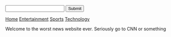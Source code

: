 <html>
<head>
    <title>
        //index.md
        News App
    </Title>
    <link rel="stylesheet" type = "text/css" href = "../static/css/stylesheet.css">
</head>
<body>
    <form class = "search" action = "">
        <input class = "input" type = "text" />
        <input type = "submit" />
    </form>
    <div class="topnav">
      <a class="active" href="">Home</a>
      <a href="entertainment">Entertainment</a>
      <a href="sports">Sports</a>
      <a href = "technology">Technology</a>
    </div>
    <p> Welcome to the worst news website ever. Seriously go to CNN or something </p>
    <script src="/static/js/script.js"></script>
</body>
</html>
